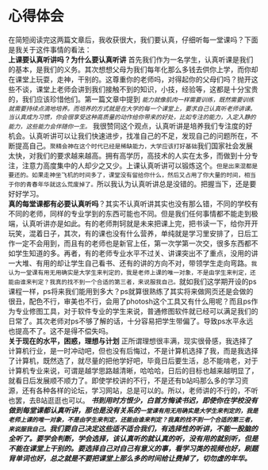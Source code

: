   # 心得体会
  在简短阅读完这两篇文章后，我收获很大，我们要认真，仔细听每一堂课吗？下面是我关于这件事情的看法：  
**上课要认真听讲吗？为什么要认真听讲**
首先我们作为一名学生，认真听课是我们的基本，是我们的义务。其次想想父母为我们每年化那么多钱去供你上学，而你却在课堂上玩耍，走神，干别的。这尊重你的老师吗，对得起你的父母们吗？抛开这些不谈，课堂上老师会讲到我们接触不到的知识，小技，经验等，这都是十分宝贵的，我们应该珍惜他们。第一篇文章中提到  *`能力就像肌肉一样需要训练，既然需要训练就需要持续点滴地培养。而培养的方式就是在大学的每一个课堂上，要求自己认真听老师讲课。当认真成为习惯，你会很享受这种高质量的动作给你带来的好处，比如专注的能力，入定入静的能力，这些能力会伴随你一生。`* 我很赞同这个观点，认真听讲是培养我们专注度的好机会。认真听讲可以让我们快速进步，找准自己的不足，发现自己的问题所在，不断提高自己。`聚精会神在这个时代已经是稀缺能力，大学应该打好基础`我们国家社会发展太快，对我们的要求越来越高。拥有高学历，高技术的人实在太多，而做到十分专注，注意力高度集中的人却少之又少。上课认真听讲可以锻炼这个。`但是出来混都是要还的。如果走神坐飞机的时间多了，课堂没有留给你什么，然后又占用了你大量的时间，相当于你的青春年华就这么荒废掉了。`所以我认为认真听讲总是没错的。把握当下，还是要好好学习。  
**真的每堂课都有必要认真听吗**？其实不认真听讲其实也没有那么错，不同的学校有不同的老师，同样的专业学到的东西可能也不同。但是我们任何事情都不能走到极端，认真听讲亦是如此。有的老师荆轲就是未来把课上完，把书读一下，给你开开玩笑，混着日子，其次，有的课也没有什么营养，单纯就是学习里安排了，日后工作一定不会用到，而且有的老师也是新官上任，第一次学第一次交，很多东西都不如学生知道的多。再者，有的老师专业水平不过关、讲课突出不了重点，没用的讲一大堆、有用的却让学生自己看书、还有的讲的方向不对，带领学生走向弯路。`我认为一堂课有用无用确实是大学生来判定的，我是老师上课的唯一对象，不是由学生来判定，还能由谁来判定？我真的找不到一个合适的第三者，来说服我自己。`就如我们这学期开设的ps课程一样，ps将来我们能用到多大？ps就算很熟练了其实将来做网页还是会做的很丑，配色不行，审美也不行，会用了photosh这个工具又有什么用呢？而且ps作为专业修图工具，对于软件专业的学生来说，普通修图软件就已经可以满足我们的日常了。其次老师对ps不够了解的话，十分容易把学生带偏了。导致ps水平永远也提高不了。这不是得不偿失吗。  
**关于现在的水平，困惑，理想与计划**
正所谓理想很丰满，现实很骨感，我选择了计算机行业，是一时冲动吧，但也没有后悔过，不是计算机选择了我，而是我选择了计算机，既然选了，就尽量的把他学好吧，毕竟日后要生活，总不能啃老，对于计算机专业来说，可谓是越学思路越清晰，哈哈哈，日后的目标也越来越明显了，就看日后发展顺不顺力了。即使学校讲的不行，不是还有b站吗那么多的学习资源，还有各种各样的论坛，学习网站，总是可以的。所以，老师讲的不行的，不听也罢，去B站逛逛也可以。
***书到用时方恨少，白首方悔读书迟，即使你在学校没有做到每堂课都认真听讲，那也是没有关系的`一堂课有用无用确实是大学生来判定的，我是老师上课的唯一对象，不是由学生来判定，还能由谁来判定？我真的找不到一个合适的第三者，来说服我自己。`我们要自己决定这些适不适合我们，有选择性的听讲，不能一股脑的全听了。要学会判断，学会选择，该认真听的就认真的听，没有用的就别听，但是不能在课堂上干别的。要选择自己对自己有意义的事，看学习类的视频也好，刷题背单词也好，总之就是不要把课堂上那么多的时间给让费掉了，切勿虚的年华。***

